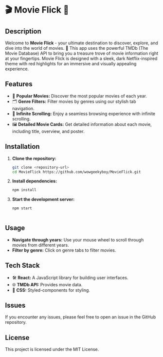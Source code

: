 # 🎬 Movie Flick 🎥

## Description
Welcome to **Movie Flick** - your ultimate destination to discover, explore, and dive into the world of movies. 🎉 This app uses the powerful TMDb (The Movie Database) API to bring you a treasure trove of movie information right at your fingertips. Movie Flick is designed with a sleek, dark Netflix-inspired theme with red highlights for an immersive and visually appealing experience.

## Features
- 🌟 **Popular Movies:** Discover the most popular movies of each year.
- 🗂️ **Genre Filters:** Filter movies by genres using our stylish tab navigation.
- 🔄 **Infinite Scrolling:** Enjoy a seamless browsing experience with infinite scrolling.
- 🖼️ **Detailed Movie Cards:** Get detailed information about each movie, including title, overview, and poster.

## Installation
1. **Clone the repository:**
   ```bash
   git clone <repository-url>
   cd MovieFlick https://github.com/wowgeekyboy/MovieFlick.git
2. **Install dependencies:**
   ```bash
   npm install
3. **Start the development server:**
   ```bash
   npm start
  
## Usage
- **Navigate through years:** Use your mouse wheel to scroll through movies from different years.
- **Filter by genre:** Click on genre tabs to filter movies.

## Tech Stack
- 🛠️ **React:** A JavaScript library for building user interfaces.
- 🌐 **TMDb API:** Provides movie data.
- 🎨 **CSS:** Styled-components for styling.

## Issues
If you encounter any issues, please feel free to open an issue in the GitHub repository.

## License
This project is licensed under the MIT License.
